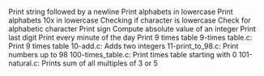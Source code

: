Print string followed by a newline
Print alphabets in lowercase
Print alphabets 10x in lowercase
Checking if character is lowercase
Check for alphabetic character
Print sign
Compute absolute value of an integer
Print last digit
Print every minute of the day
Print 9 times table
9-times table.c: Print 9 times table
10-add.c: Adds two integers
11-print_to_98.c: Print numbers up to 98
100-times_table.c: Print times table starting with 0
101-natural.c: Prints sum of  all multiples of 3 or 5
